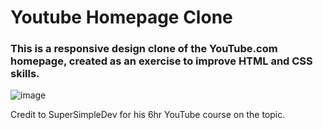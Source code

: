 # Youtube Homepage Clone

### This is a responsive design clone of the YouTube.com homepage, created as an exercise to improve HTML and CSS skills.


![image](https://github.com/user-attachments/assets/fdab1d12-e746-4795-8f9f-41ccd0f858c0)


Credit to SuperSimpleDev for his 6hr YouTube course on the topic.
